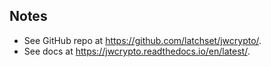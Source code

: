 ## Notes
* See GitHub repo at https://github.com/latchset/jwcrypto/.
* See docs at https://jwcrypto.readthedocs.io/en/latest/.
